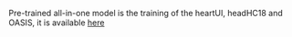 Pre-trained all-in-one model is the training of the heartUI, headHC18 and OASIS, it is available [here](https://drive.google.com/drive/folders/1g2wOtGsnJbwDKQhKAOVlY4f9KB5ASU_5?usp=sharing)
